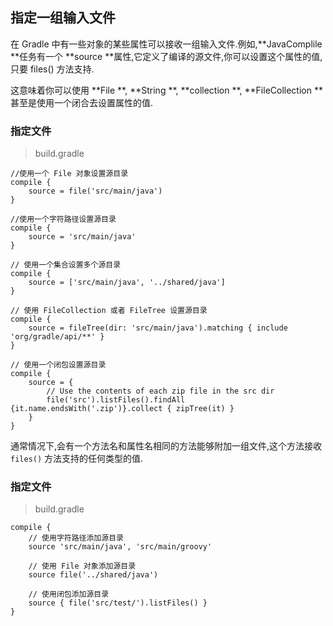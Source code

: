 ## 指定一组输入文件

在 Gradle 中有一些对象的某些属性可以接收一组输入文件.例如,**JavaComplile **任务有一个 **source **属性,它定义了编译的源文件,你可以设置这个属性的值,只要 files() 方法支持. 

这意味着你可以使用 **File **, **String **, **collection **, **FileCollection **甚至是使用一个闭合去设置属性的值.

### 指定文件

> build.gradle

```
//使用一个 File 对象设置源目录
compile {
    source = file('src/main/java')
}

//使用一个字符路径设置源目录
compile {
    source = 'src/main/java'
}

// 使用一个集合设置多个源目录
compile {
    source = ['src/main/java', '../shared/java']
}

// 使用 FileCollection 或者 FileTree 设置源目录
compile {
    source = fileTree(dir: 'src/main/java').matching { include 'org/gradle/api/**' }
}

// 使用一个闭包设置源目录
compile {
    source = {
        // Use the contents of each zip file in the src dir
        file('src').listFiles().findAll {it.name.endsWith('.zip')}.collect { zipTree(it) }
    }
}

```

通常情况下,会有一个方法名和属性名相同的方法能够附加一组文件,这个方法接收 `files()` 方法支持的任何类型的值.

### 指定文件

> build.gradle

```
compile {
    // 使用字符路径添加源目录
    source 'src/main/java', 'src/main/groovy'

    // 使用 File 对象添加源目录
    source file('../shared/java')

    // 使用闭包添加源目录
    source { file('src/test/').listFiles() }
}

```























